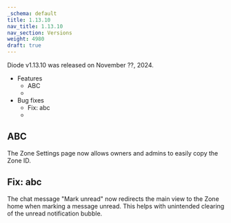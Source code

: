 ```yaml
---
_schema: default
title: 1.13.10
nav_title: 1.13.10
nav_section: Versions
weight: 4980
draft: true
---
```

Diode v1.13.10 was released on November ??, 2024.

* Features
  * ABC
  * &nbsp;
* Bug fixes
  * Fix: abc
  * &nbsp;

## ABC

The Zone Settings page now allows owners and admins to easily copy the Zone ID.

## Fix: abc

The chat message "Mark unread" now redirects the main view to the Zone home when marking a message unread.  This helps with unintended clearing of the unread notification bubble.